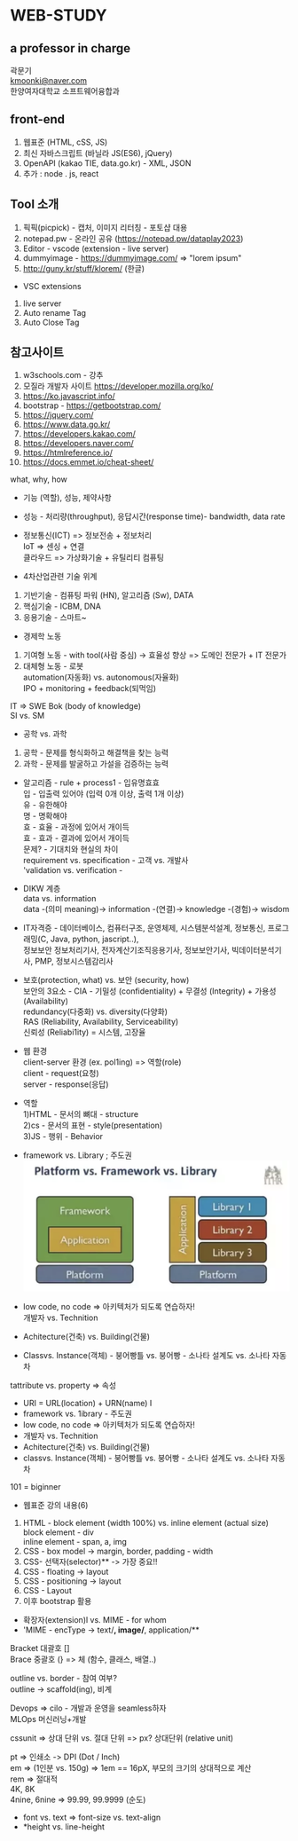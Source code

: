 WEB-STUDY
=============   

   
a professor in charge
-------------
곽문기    
kmoonki@naver.com   
한양여자대학교 소프트웨어융합과   

front-end
-------------
1. 웹표준 (HTML, cSS, JS)   
2. 최신 자바스크립트 (바닐라 JS(ES6), jQuery)   
3. OpenAPI (kakao TIE, data.go.kr) - XML, JSON   
4. 추가 : node . js, react   


Tool 소개
-------------
1. 픽픽(picpick) - 캡처, 이미지 리터칭 - 포토샵 대용 
2. notepad.pw - 온라인 공유 (https://notepad.pw/dataplay2023)
3. Editor - vscode (extension - live server)
4. dummyimage - https://dummyimage.com/ => "lorem ipsum"
5. http://guny.kr/stuff/klorem/ (한글)
* VSC extensions
1. live server
2. Auto rename Tag
3. Auto Close Tag




참고사이트
-------------
1) w3schools.com - 강추
2) 모질라 개발자 사이트 https://developer.mozilla.org/ko/   
3) https://ko.javascript.info/   
4) bootstrap - https://getbootstrap.com/    
5) https://jquery.com/    
6) https://www.data.go.kr/    
7) https://developers.kakao.com/    
8) https://developers.naver.com/   
9) https://htmlreference.io/   
10) https://docs.emmet.io/cheat-sheet/
   
   
   
   
what, why, how
* 기능 (역할), 성능, 제약사항
* 성능 - 처리량(throughput), 응답시간(response time)- bandwidth, data rate  

* 정보통신(ICT) => 정보전송 + 정보처리  
IoT => 센싱 + 연결   
클라우드 => 가상화기술 + 유틸리티 컴퓨팅   

* 4차산업관련 기술 위계   
1) 기반기술 - 컴퓨팅 파워 (HN), 알고리즘 (Sw), DATA
2) 핵심기술 - ICBM, DNA   
3) 응용기술 - 스마트~   

* 경제학 노동   
1) 기여형 노동 - with tool(사람 중심) -> 효율성 향상 => 도메인 전문가 + IT 전문가   
2) 대체형 노동 - 로봇   
automation(자동화) vs. autonomous(자율화)   
IPO + monitoring + feedback(되먹임)   


IT => SWE Bok (body of knowledge)   
SI vs. SM   

* 공학 vs. 과학   
1) 공학 - 문제를 형식화하고 해결책을 찾는 능력   
2) 과학 - 문제를 발굴하고 가설을 검증하는 능력   

* 알고리즘 - rule + process1 - 입유명효효   
입 - 입출력 있어야 (입력 0개 이상, 출력 1개 이상)   
유 - 유한해야   
명 - 명확해야   
효 - 효율 - 과정에 있어서 개이득   
효 - 효과 - 결과에 있어서 개이득   
문제? - 기대치와 현실의 차이   
requirement vs. specification - 고객 vs. 개발사   
'validation vs. verification -   

* DIKW 계층   
data vs. information   
data -(의미 meaning)-> information -(연결)-> knowledge -(경험)-> wisdom   

* IT자격증 - 데이터베이스, 컴퓨터구조, 운영체제, 시스템분석설계, 정보통신, 프로그래밍(C, Java, python, jascript..),    
정보보안 정보처리기사, 전자계산기조직응용기사, 정보보안기사, 빅데이터분석기사, PMP, 정보시스템감리사   

* 보호(protection, what) vs. 보안 (security, how)   
보안의 3요소 - CIA - 기밀성 (confidentiality) + 무결성 (Integrity) + 가용성 (Availability)   
redundancy(다중화) vs. diversity(다양화)   
RAS (Reliability, Availability, Serviceability)   
신뢰성 (Reliabi1ity) = 시스템, 고장율   

* 웹 환경   
client-server 환경 (ex. pol1ing) => 역할(role)    
client - request(요청)   
server - response(응답)   

* 역할   
1)HTML - 문서의 뼈대 - structure   
2)cs - 문서의 표현 - style(presentation)   
3)JS - 행위 - Behavior   


* framework vs. Library ; 주도권   
![Alt text](./_frontend/data/images/%EC%8A%A4%ED%81%AC%EB%A6%B0%EC%83%B7%202023-01-11%20%EC%98%A4%ED%9B%84%2012.22.04.png)   
* low code, no code => 아키텍처가 되도록 연습하자!   
개발자 vs. Technition   
* Achitecture(건축) vs. Building(건물)   
* Classvs. Instance(객체) - 붕어빵틀 vs. 붕어빵 - 소나타 설계도 vs. 소나타 자동차   


tattribute vs. property => 속성   
* URI = URL(location) + URN(name) I   
* framework vs. 1ibrary - 주도권   
* low code, no code => 아키텍처가 되도록 연습하자!
* 개발자 vs. Technition   
* Achitecture(건축) vs. Building(건물)
* classvs. Instance(객체) - 붕어빵틀 vs. 붕어빵 - 소나타 설계도 vs.
소나타 자동차   



101 = biginner   


* 웹표준 강의 내용(6)   
1) HTML - block element (width 100%) vs. inline element (actual size)
block element - div   
inline element - span, a, img   
2) CSS - box model -> margin, border, padding - width   
3) CSS- 선택자(selector)** -> 가장 중요!!   
4) CSS - floating -> layout   
5) CSS - positioning -> layout   
6) CSS - Layout   
7) 이후 bootstrap 활용   




* 확장자(extension)l vs. MIME - for whom   
* 'MIME - encType -> text/**, image/**, application/**   

Bracket 대괄호 []   
Brace 중괄호 (} => 체 (함수, 클래스, 배열..)   

outline vs. border - 참여 여부?   
outline -> scaffold(ing), 비계   

Devops => cilo - 개발과 운영을 seamless하자   
MLOps 머신러닝+개발   

cssunit => 상대 단위 vs. 절대 단위 => px? 상대단위 (relative unit)   

pt => 인쇄소 -> DPI (Dot / Inch)   
em => (1인분 vs. 150g) => 1em == 16pX, 부모의 크기의 상대적으로 계산   
rem => 절대적    
4K, 8K   
4nine, 6nine => 99.99, 99.9999 (순도)   

* font vs. text => font-size vs. text-align   
* *height vs. line-height   